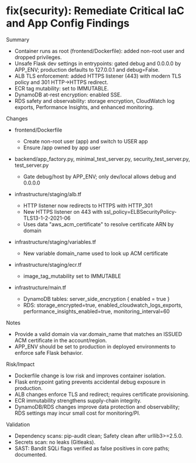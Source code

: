 # fix(security): Remediate Critical IaC and App Config Findings

Summary

- Container runs as root (frontend/Dockerfile): added non-root user and dropped privileges.
- Unsafe Flask dev settings in entrypoints: gated debug and 0.0.0.0 by APP_ENV; production defaults to 127.0.0.1 and debug=False.
- ALB TLS enforcement: added HTTPS listener (443) with modern TLS policy and 301 HTTP→HTTPS redirect.
- ECR tag mutability: set to IMMUTABLE.
- DynamoDB at-rest encryption: enabled SSE.
- RDS safety and observability: storage encryption, CloudWatch log exports, Performance Insights, and enhanced monitoring.

Changes

- frontend/Dockerfile
  - Create non-root user (app) and switch to USER app
  - Ensure /app owned by app user

- backend/app_factory.py, minimal_test_server.py, security_test_server.py, test_server.py
  - Gate debug/host by APP_ENV; only dev/local allows debug and 0.0.0.0

- infrastructure/staging/alb.tf
  - HTTP listener now redirects to HTTPS with HTTP_301
  - New HTTPS listener on 443 with ssl_policy=ELBSecurityPolicy-TLS13-1-2-2021-06
  - Uses data "aws_acm_certificate" to resolve certificate ARN by domain

- infrastructure/staging/variables.tf
  - New variable domain_name used to look up ACM certificate

- infrastructure/staging/ecr.tf
  - image_tag_mutability set to IMMUTABLE

- infrastructure/main.tf
  - DynamoDB tables: server_side_encryption { enabled = true }
  - RDS: storage_encrypted=true, enabled_cloudwatch_logs_exports, performance_insights_enabled=true, monitoring_interval=60

Notes

- Provide a valid domain via var.domain_name that matches an ISSUED ACM certificate in the account/region.
- APP_ENV should be set to production in deployed environments to enforce safe Flask behavior.

Risk/Impact

- Dockerfile change is low risk and improves container isolation.
- Flask entrypoint gating prevents accidental debug exposure in production.
- ALB changes enforce TLS and redirect; requires certificate provisioning.
- ECR immutability strengthens supply-chain integrity.
- DynamoDB/RDS changes improve data protection and observability; RDS settings may incur small cost for monitoring/PI.

Validation

- Dependency scans: pip-audit clean; Safety clean after urllib3>=2.5.0.
- Secrets scan: no leaks (Gitleaks).
- SAST: Bandit SQLi flags verified as false positives in core paths; documented.
